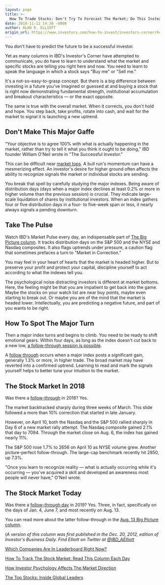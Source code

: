 ```yaml
---
layout: page
title: >-
  How To Trade Stocks: Don't Try To Forecast The Market; Do This Instead
date: 2018-11-12 14:30 -0800
author: ALAN R. ELLIOTT
origin_url: https://www.investors.com/how-to-invest/investors-corner/how-to-trade-stocks-dont-try-to-forecast-the-market-do-this-instead/
---
```


You don't have to predict the future to be a successful investor.

Yet as many columns in IBD's Investor's Corner have attempted to communicate, you do have to learn to understand what the market and specific stocks are telling you right here and now. You need to learn to speak the language in which a stock says "Buy me" or "Sell me."

It's a not-so-easy-to-grasp concept. But there is a big difference between investing in a future you've imagined or guessed at and buying a stock that is right now demonstrating fundamental strength, institutional accumulation and breakout characteristics — or the exact opposite.

The same is true with the overall market. When it corrects, you don't hold and hope. You step back, take profits, rotate into cash, and wait for the market to signal it is launching a new uptrend.

## Don't Make This Major Gaffe

"Your objective is to agree 100% with what is actually happening in the market, rather than try to tell it what you think it ought to be doing," IBD founder William O'Neil wrote in "The Successful Investor."

This can be difficult near [market tops](https://www.investors.com/how-to-invest/investors-corner/how-do-you-spot-a-major-market-top-easy-look-for-heavy-distribution/). A bull run's momentum can have a mesmerizing effect. An investor's desire for higher ground often affects the ability to recognize signals the market or individual stocks are sending.

You break that spell by carefully studying the major indexes. Being aware of distribution days (days when a major index declines at least 0.2% or more in higher volume than the previous session) is crucial. They indicate large-scale liquidation of shares by institutional investors. When an index gathers four or five distribution days in a four- to five-week span or less, it nearly always signals a pending downturn.

## Take The Pulse

Watch IBD's Market Pulse every day, an indispensable part of [The Big Picture column](https://www.investors.com/category/market-trend/the-big-picture/). It tracks distribution days on the S&P 500 and the NYSE and Nasdaq composites. It also flags uptrends under pressure, a caution flag that sometimes prefaces a turn to "Market in Correction."

You may feel in your heart of hearts that the market is headed higher. But to preserve your profit and protect your capital, discipline yourself to act according to what the indexes tell you.

The psychological noise distracting investors is different at market bottoms. Here, the feeling might be that you are impatient to get back into the game. Maybe the stocks on your watch list are near buy points, maybe even starting to break out. Or maybe you are of the mind that the market is headed lower. Intellectually, you are predicting a negative future, and part of you wants to be right.

## How To Spot The Major Turn

Then a major index turns and begins to climb. You need to be ready to shift emotional gears. Within four days, as long as the index doesn't cut back to a new low, [a follow-through session is possible](https://www.investors.com/how-to-invest/investors-corner/what-is-a-follow-through-day/).

A [follow through](https://www.investors.com/how-to-invest/investors-corner/what-is-a-follow-through-day/) occurs when a major index posts a significant gain, generally 1.3% or more, in higher trade. The broad market may have reverted into a confirmed uptrend. Learning to read and mark the signals yourself helps to better tune your intuition to the market.

## The Stock Market In 2018

Was there a [follow-through](https://www.investors.com/how-to-invest/investors-corner/what-is-a-follow-through-day/) in 2018? Yes.

The market backtracked sharply during three weeks of March. This slide followed a more than 10% correction that started in late January.

However, on April 10, both the Nasdaq and the S&P 500 rallied sharply in Day 6 of a new market rally attempt. The Nasdaq composite gained 2.1% that day to 7094. Through the market close on Aug. 6, the index has gained nearly 11%.

The S&P 500 rose 1.7% to 2656 on April 10 as NYSE volume grew. Another picture-perfect follow-through. The large-cap benchmark recently hit 2850, up 7.3%.

"Once you learn to recognize reality — what is actually occurring while it's occurring — you've acquired a skill and developed an awareness most people will never have," O'Neil wrote.

## The Stock Market Today

Was there a [follow-through day](https://www.investors.com/how-to-invest/investors-corner/what-is-a-follow-through-day/) in 2019? Yes. Three, in fact, specifically on the days of Jan. 4, June 7, and most recently on Aug. 13.

You can read more about the latter follow-through in the [Aug. 13 Big Picture column](https://www.investors.com/market-trend/the-big-picture/stock-market-bulls-get-third-major-buy-signal-this-year-why/).

(_A version of this column was first published in the Dec. 20, 2012, edition of Investor's Business Daily. Find Elliott on Twitter at [@IBD_AElliott](https://twitter.com/IBD_Aelliott)_

[Which Companies Are In Leaderboard Right Now?](https://leaderboard.investors.com/leaderboard/leaders/)

[How To Track The Stock Market: Read This Column Each Day](https://www.investors.com/category/market-trend/the-big-picture/)

[How Investor Psychology Affects The Market Direction](https://research.investors.com/psychological-market-indicators/)

[The Top Stocks: Inside Global Leaders](https://research.investors.com/stock-lists/global-leaders/)
